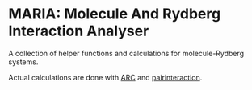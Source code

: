 # MARIA: Molecule And Rydberg Interaction Analyser
A collection of helper functions and calculations for molecule-Rydberg systems.

Actual calculations are done with [ARC](https://github.com/nikolasibalic/ARC-Alkali-Rydberg-Calculator) and [pairinteraction](https://github.com/pairinteraction/pairinteraction).
